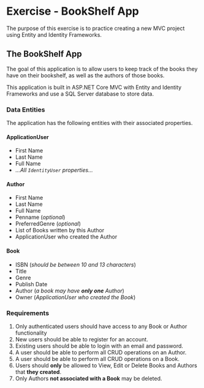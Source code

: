 # Exercise - BookShelf App

The purpose of this exercise is to practice creating a new MVC project using Entity and Identity Frameworks.


## The BookShelf App

The goal of this application is to allow users to keep track of the books they have on their bookshelf, as well as the authors of those books.

This application is built in ASP.<span>NET</span> Core MVC with Entity and Identity Frameworks and use a SQL Server database to store data.


### Data Entities

The application has the following entities with their associated properties.

#### ApplicationUser

* First Name
* Last Name
* Full Name
* _...All `IdentityUser` properties..._


#### Author

* First Name
* Last Name
* Full Name
* Penname (_optional_)
* PreferredGenre (_optional_)
* List of Books written by this Author
* ApplicationUser who created the Author 


#### Book

* ISBN (_should be between 10 and 13 characters_)
* Title
* Genre
* Publish Date
* Author (_a book may have **only one** Author_)
* Owner (_ApplicationUser who created the Book_)


### Requirements

1. Only authenticated users should have access to any Book or Author functionality
1. New users should be able to register for an account.
1. Existing users should be able to login with an email and password.
1. A user should be able to perform all CRUD operations on an Author.
1. A user should be able to perform all CRUD operations on a Book.
1. Users should **only** be allowed to View, Edit or Delete Books and Authors that **they created**.
1. Only Authors **not associated with a Book** may be deleted.